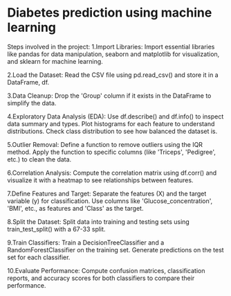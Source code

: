 # Diabetes prediction using machine learning

Steps involved in the project:
1.Import Libraries: Import essential libraries like pandas for data manipulation, seaborn and matplotlib for visualization, and sklearn for machine learning.

2.Load the Dataset: Read the CSV file using pd.read_csv() and store it in a DataFrame, df.

3.Data Cleanup: Drop the 'Group' column if it exists in the DataFrame to simplify the data.

4.Exploratory Data Analysis (EDA):
Use df.describe() and df.info() to inspect data summary and types.
Plot histograms for each feature to understand distributions.
Check class distribution to see how balanced the dataset is.

5.Outlier Removal:
Define a function to remove outliers using the IQR method.
Apply the function to specific columns (like 'Triceps', 'Pedigree', etc.) to clean the data.

6.Correlation Analysis:
Compute the correlation matrix using df.corr() and visualize it with a heatmap to see relationships between features.

7.Define Features and Target:
Separate the features (X) and the target variable (y) for classification.
Use columns like 'Glucose_concentration', 'BMI', etc., as features and 'Class' as the target.

8.Split the Dataset:
Split data into training and testing sets using train_test_split() with a 67-33 split.

9.Train Classifiers:
Train a DecisionTreeClassifier and a RandomForestClassifier on the training set.
Generate predictions on the test set for each classifier.

10.Evaluate Performance:
Compute confusion matrices, classification reports, and accuracy scores for both classifiers to compare their performance.



